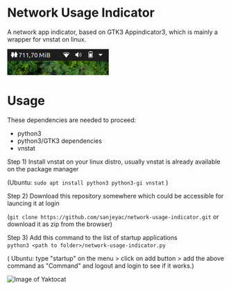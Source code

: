 # Network Usage  Indicator

A network app indicator, based on GTK3 Appindicator3, which is mainly a wrapper for vnstat on linux.

![Demo Image](docs/demo.png)

# Usage
These dependencies are needed to proceed:
- python3
- python3/GTK3 dependencies
- vnstat

Step 1)
Install vnstat on your linux distro, usually vnstat is already available on the package manager

(Ubuntu: ```sudo apt install python3 python3-gi vnstat``` )

Step 2)
Download this repository somewhere which could be accessible for launcing it at login

(```git clone https://github.com/sanjeyac/network-usage-indicator.git``` or download it as zip from the browser)

Step 3)
Add this command to the list of startup applications  
```python3 <path to folder>/network-usage-indicator.py```

( Ubuntu: type "startup" on the menu > click on add button > add the above command as "Command" and logout and login to see if it works.)

![Image of Yaktocat](https://octodex.github.com/images/yaktocat.png)
